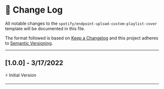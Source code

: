 # 📣 Change Log
All notable changes to the `spotify/endpoint-upload-custom-playlist-cover` template will be documented in this file.

The format followed is based on [Keep a Changelog](http://keepachangelog.com/) and this project adheres to [Semantic Versioning](http://semver.org/).

---
 
## [1.0.0] - 3/17/2022
 
⚡️ Initial Version
 
---
